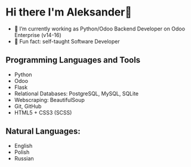 # Hi there I'm Aleksander👋

- 🔭 I’m currently working as Python/Odoo Backend Developer on Odoo Enterprise (v14-16)
- 🤔 Fun fact: self-taught Software Developer</p>


## Programming Languages and Tools
- Python
- Odoo
- Flask
- Relational Databases: PostgreSQL, MySQL, SQLite
- Webscraping: BeautifulSoup
- Git, GitHub
- HTML5 + CSS3 (SCSS)


## Natural Languages:
- English
- Polish
- Russian
